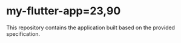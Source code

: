 # my-flutter-app=23,90

This repository contains the application built based on the provided specification.
